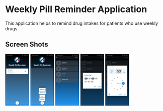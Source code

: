 # Weekly Pill Reminder Application

This application helps to remind drug intakes for patients who use weekly drugs.

## Screen Shots

<p float="left">
  <img src="screenshots/main_screen.jpeg" width="15%" />
  <img src="screenshots/floatin_button.jpeg" width="15%" />
  <img src="screenshots/add_reminder.jpeg" width="15%" />
  <img src="screenshots/set_date.jpeg" width="15%" />
  <img src="screenshots/set_time.jpeg" width="15%" />
</p>
